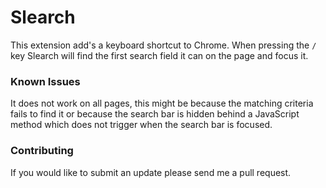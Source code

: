 Slearch
=======

This extension add's a keyboard shortcut to Chrome. When pressing the `/` key Slearch will find the first search field it can on the page and focus it.

### Known Issues

It does not work on all pages, this might be because the matching criteria fails to find it or because the search bar is hidden behind a JavaScript method which does not trigger when the search bar is focused.

### Contributing

If you would like to submit an update please send me a pull request.